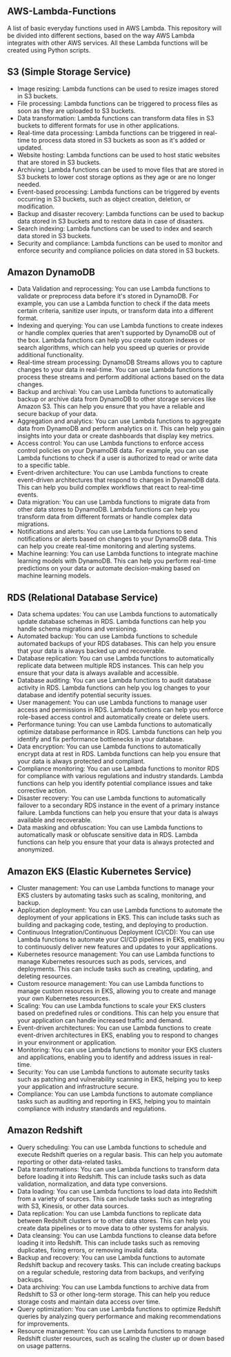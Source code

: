 ## AWS-Lambda-Functions
A list of basic everyday functions used in AWS Lambda. This repository will be divided into different sections, based on the way AWS Lambda integrates with other AWS services. All these Lambda functions will be created using Python scripts.

## S3 (Simple Storage Service)

- Image resizing: Lambda functions can be used to resize images stored in S3 buckets.
- File processing: Lambda functions can be triggered to process files as soon as they are uploaded to S3 buckets.
- Data transformation: Lambda functions can transform data files in S3 buckets to different formats for use in other applications.
- Real-time data processing: Lambda functions can be triggered in real-time to process data stored in S3 buckets as soon as it's added or updated.
- Website hosting: Lambda functions can be used to host static websites that are stored in S3 buckets.
- Archiving: Lambda functions can be used to move files that are stored in S3 buckets to lower cost storage options as they age or are no longer needed.
- Event-based processing: Lambda functions can be triggered by events occurring in S3 buckets, such as object creation, deletion, or modification.
- Backup and disaster recovery: Lambda functions can be used to backup data stored in S3 buckets and to restore data in case of disasters.
- Search indexing: Lambda functions can be used to index and search data stored in S3 buckets.
- Security and compliance: Lambda functions can be used to monitor and enforce security and compliance policies on data stored in S3 buckets.

## Amazon DynamoDB

- Data Validation and reprocessing: You can use Lambda functions to validate or preprocess data before it's stored in DynamoDB. For example, you can use a Lambda function to check if the data meets certain criteria, sanitize user inputs, or transform data into a different format.
- Indexing and querying: You can use Lambda functions to create indexes or handle complex queries that aren't supported by DynamoDB out of the box. Lambda functions can help you create custom indexes or search algorithms, which can help you speed up queries or provide additional functionality.
- Real-time stream processing: DynamoDB Streams allows you to capture changes to your data in real-time. You can use Lambda functions to process these streams and perform additional actions based on the data changes.
- Backup and archival: You can use Lambda functions to automatically backup or archive data from DynamoDB to other storage services like Amazon S3. This can help you ensure that you have a reliable and secure backup of your data.
- Aggregation and analytics: You can use Lambda functions to aggregate data from DynamoDB and perform analytics on it. This can help you gain insights into your data or create dashboards that display key metrics.
- Access control: You can use Lambda functions to enforce access control policies on your DynamoDB data. For example, you can use Lambda functions to check if a user is authorized to read or write data to a specific table.
- Event-driven architecture: You can use Lambda functions to create event-driven architectures that respond to changes in DynamoDB data. This can help you build complex workflows that react to real-time events.
- Data migration: You can use Lambda functions to migrate data from other data stores to DynamoDB. Lambda functions can help you transform data from different formats or handle complex data migrations.
- Notifications and alerts: You can use Lambda functions to send notifications or alerts based on changes to your DynamoDB data. This can help you create real-time monitoring and alerting systems.
- Machine learning: You can use Lambda functions to integrate machine learning models with DynamoDB. This can help you perform real-time predictions on your data or automate decision-making based on machine learning models.

## RDS (Relational Database Service)

- Data schema updates: You can use Lambda functions to automatically update database schemas in RDS. Lambda functions can help you handle schema migrations and versioning.
- Automated backup:  You can use Lambda functions to schedule automated backups of your RDS databases. This can help you ensure that your data is always backed up and recoverable.
- Database replication: You can use Lambda functions to automatically replicate data between multiple RDS instances. This can help you ensure that your data is always available and accessible.
- Database auditing: You can use Lambda functions to audit database activity in RDS. Lambda functions can help you log changes to your database and identify potential security issues.
- User management: You can use Lambda functions to manage user access and permissions in RDS. Lambda functions can help you enforce role-based access control and automatically create or delete users.
- Performance tuning: You can use Lambda functions to automatically optimize database performance in RDS. Lambda functions can help you identify and fix performance bottlenecks in your database.
- Data encryption: You can use Lambda functions to automatically encrypt data at rest in RDS. Lambda functions can help you ensure that your data is always protected and compliant.
- Compliance monitoring: You can use Lambda functions to monitor RDS for compliance with various regulations and industry standards. Lambda functions can help you identify potential compliance issues and take corrective action.
- Disaster recovery: You can use Lambda functions to automatically failover to a secondary RDS instance in the event of a primary instance failure. Lambda functions can help you ensure that your data is always available and recoverable.
- Data masking and obfuscation: You can use Lambda functions to automatically mask or obfuscate sensitive data in RDS. Lambda functions can help you ensure that your data is always protected and anonymized.

## Amazon EKS (Elastic Kubernetes Service)

- Cluster management: You can use Lambda functions to manage your EKS clusters by automating tasks such as scaling, monitoring, and backup.
- Application deployment: You can use Lambda functions to automate the deployment of your applications in EKS. This can include tasks such as building and packaging code, testing, and deploying to production.
- Continuous Integration/Continuous Deployment (CI/CD): You can use Lambda functions to automate your CI/CD pipelines in EKS, enabling you to continuously deliver new features and updates to your applications.
- Kubernetes resource management: You can use Lambda functions to manage Kubernetes resources such as pods, services, and deployments. This can include tasks such as creating, updating, and deleting resources.
- Custom resource management: You can use Lambda functions to manage custom resources in EKS, allowing you to create and manage your own Kubernetes resources.
- Scaling: You can use Lambda functions to scale your EKS clusters based on predefined rules or conditions. This can help you ensure that your application can handle increased traffic and demand.
- Event-driven architectures: You can use Lambda functions to create event-driven architectures in EKS, enabling you to respond to changes in your environment or application.
- Monitoring: You can use Lambda functions to monitor your EKS clusters and applications, enabling you to identify and address issues in real-time.
- Security: You can use Lambda functions to automate security tasks such as patching and vulnerability scanning in EKS, helping you to keep your application and infrastructure secure.
- Compliance: You can use Lambda functions to automate compliance tasks such as auditing and reporting in EKS, helping you to maintain compliance with industry standards and regulations.

## Amazon Redshift

- Query scheduling: You can use Lambda functions to schedule and execute Redshift queries on a regular basis. This can help you automate reporting or other data-related tasks.
- Data transformations: You can use Lambda functions to transform data before loading it into Redshift. This can include tasks such as data validation, normalization, and data type conversions.
- Data loading:  You can use Lambda functions to load data into Redshift from a variety of sources. This can include tasks such as integrating with S3, Kinesis, or other data sources.
- Data replication: You can use Lambda functions to replicate data between Redshift clusters or to other data stores. This can help you create data pipelines or to move data to other systems for analysis.
- Data cleansing: You can use Lambda functions to cleanse data before loading it into Redshift. This can include tasks such as removing duplicates, fixing errors, or removing invalid data.
- Backup and recovery: You can use Lambda functions to automate Redshift backup and recovery tasks. This can include creating backups on a regular schedule, restoring data from backups, and verifying backups.
- Data archiving: You can use Lambda functions to archive data from Redshift to S3 or other long-term storage. This can help you reduce storage costs and maintain data access over time.
- Query optimization: You can use Lambda functions to optimize Redshift queries by analyzing query performance and making recommendations for improvements.
- Resource management: You can use Lambda functions to manage Redshift cluster resources, such as scaling the cluster up or down based on usage patterns.







